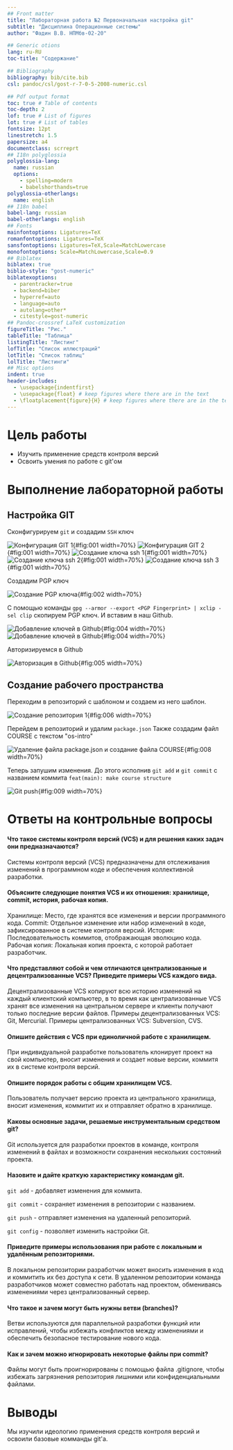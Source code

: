 ```yaml
---
## Front matter
title: "Лабораторная работа №2 Первоначальная настройка git"
subtitle: "Дисциплина Операционные системы"
author: "Фадин В.В. НПМбв-02-20"

## Generic otions
lang: ru-RU
toc-title: "Содержание"

## Bibliography
bibliography: bib/cite.bib
csl: pandoc/csl/gost-r-7-0-5-2008-numeric.csl

## Pdf output format
toc: true # Table of contents
toc-depth: 2
lof: true # List of figures
lot: true # List of tables
fontsize: 12pt
linestretch: 1.5
papersize: a4
documentclass: scrreprt
## I18n polyglossia
polyglossia-lang:
  name: russian
  options:
	- spelling=modern
	- babelshorthands=true
polyglossia-otherlangs:
  name: english
## I18n babel
babel-lang: russian
babel-otherlangs: english
## Fonts
mainfontoptions: Ligatures=TeX
romanfontoptions: Ligatures=TeX
sansfontoptions: Ligatures=TeX,Scale=MatchLowercase
monofontoptions: Scale=MatchLowercase,Scale=0.9
## Biblatex
biblatex: true
biblio-style: "gost-numeric"
biblatexoptions:
  - parentracker=true
  - backend=biber
  - hyperref=auto
  - language=auto
  - autolang=other*
  - citestyle=gost-numeric
## Pandoc-crossref LaTeX customization
figureTitle: "Рис."
tableTitle: "Таблица"
listingTitle: "Листинг"
lofTitle: "Список иллюстраций"
lotTitle: "Список таблиц"
lolTitle: "Листинги"
## Misc options
indent: true
header-includes:
  - \usepackage{indentfirst}
  - \usepackage{float} # keep figures where there are in the text
  - \floatplacement{figure}{H} # keep figures where there are in the text
---
```


# Цель работы
- Изучить применение средств контроля версий
- Освоить умения по работе с git'ом

# Выполнение лабораторной работы

## Настройка GIT

  Сконфигурируем `git` и создадим `SSH` ключ

![Конфигурация GIT 1](images_2/1.png){#fig:001 width=70%}
![Конфигурация GIT 2](images_2/2.png){#fig:001 width=70%}
![Создание ключа ssh 1](images_2/3.png){#fig:001 width=70%}
![Создание ключа ssh 2](images_2/4.png){#fig:001 width=70%}
![Создание ключа ssh 3](images_2/5.png){#fig:001 width=70%}

  Создадим PGP ключ

![Создание PGP ключа ](images_2/7.png){#fig:002 width=70%}

С помощью команды `gpg --armor --export <PGP Fingerprint> | xclip -sel clip`  скопируем PGP ключ.
И вставим в наш Github.

![Добавление ключей в Github](images_2/10.png){#fig:004 width=70%}
![Добавление ключей в Github](images_2/9.png){#fig:004 width=70%}

Авторизируемся в Github

![Авторизация в Github](images_2/11.png){#fig:005 width=70%}


## Создание рабочего пространства

Переходим в репозиторий с шаблоном и создаем из него шаблон.

![Создание репозитория 1](images_2/14.png){#fig:006 width=70%}

Перейдем в репозиторий и удалим `package.json`
Также создадим файл COURSE с текстом "os-intro"

![Удаление файла package.json и создание файла COURSE ](images_2/15.png){#fig:008 width=70%}

Теперь запушим изменения. До этого исполнив `git add` и `git commit` с названием коммита `feat(main): make course structure`

![Git push](images_2/16.png){#fig:009 width=70%}


# Ответы на контрольные вопросы

#### Что такое системы контроля версий (VCS) и для решения каких задач они предназначаются?

Системы контроля версий (VCS) предназначены для отслеживания изменений в программном коде и обеспечения коллективной разработки.

#### Объясните следующие понятия VCS и их отношения: хранилище, commit, история, рабочая копия.

Хранилище: Место, где хранятся все изменения и версии программного кода. 
Commit: Отдельное изменение или набор изменений в коде, зафиксированное в системе контроля версий. 
История: Последовательность коммитов, отображающая эволюцию кода. 
Рабочая копия: Локальная копия проекта, с которой работает разработчик.

#### Что представляют собой и чем отличаются централизованные и децентрализованные VCS? Приведите примеры VCS каждого вида.

Децентрализованные VCS копируют всю историю изменений на каждый  клиентский компьютер, в то время как централизованные VCS хранят все  изменения на центральном сервере и клиенты получают только последние  версии файлов. Примеры децентрализованных VCS: Git, Mercurial. Примеры  централизованных VCS: Subversion, CVS.

#### Опишите действия с VCS при единоличной работе с  хранилищем.

При индивидуальной разработке пользователь клонирует проект на свой  компьютер, вносит изменения и создает новые версии, коммитя их в системе контроля версий.

#### Опишите порядок работы с общим хранилищем VCS.

Пользователь получает версию проекта из центрального хранилища, вносит изменения, коммитит их и отправляет обратно в хранилище.

#### Каковы основные задачи, решаемые инструментальным средством git?

Git используется для разработки проектов в команде, контроля изменений в файлах и возможности сохранения нескольких состояний проекта.

#### Назовите и дайте краткую характеристику командам git.

`git add` - добавляет изменения для коммита.

`git commit` - сохраняет изменения в репозитории с названием.

`git push` - отправляет изменения на удаленный репозиторий.

`git config` - позволяет изменить настройки Git.

#### Приведите примеры использования при работе с локальным и удалённым репозиториями.

В локальном репозитории разработчик может вносить изменения в код и  коммитить их без доступа к сети. В удаленном репозитории команда  разработчиков может совместно работать над проектом, обмениваясь  изменениями через централизованный сервер.

#### Что такое и зачем могут быть нужны ветви (branches)?

Ветви используются для параллельной разработки функций или исправлений,  чтобы избежать конфликтов между изменениями и обеспечить безопасное  тестирование нового кода.

#### Как и зачем можно игнорировать некоторые файлы при commit?

Файлы могут быть проигнорированы с помощью файла .gitignore, чтобы  избежать загрязнения репозитория лишними или конфиденциальными файлами.


# Выводы

Мы изучили идеологию применения средств контроля версий и освоили базовые комманды git'а. 


